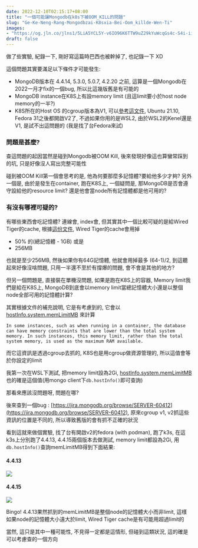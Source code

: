 ```yaml
---
date: 2022-12-10T02:15:17+08:00
title: "一個可能讓Mongodb在k8s下被OOM_KILL的問題"
slug: "Ge-Ke-Neng-Rang-Mongodbzai-K8sxia-Bei-Oom_killde-Wen-Ti"
images: 
- "https://og.jln.co/jlns1/5LiA5YCL5Y-v6IO96K6TTW9uZ29kYuWcqGs4c-S4i-iiq09PTV9LSUxM55qE5ZWP6aGM"
draft: false
---
```


做了些實驗, 紀錄一下, 剛好寫這篇時巴西也被幹掉了, 也記錄一下 XD

這個問題其實要滿足以下條件才可能發生:
- MongoDB版本在 4.4.14, 5.3.0, 5.0.7, 4.2.20 之前, 這算是一個Mongodb在2022一月才fix的一個bug, 所以比這幾版舊是有可能的
- MongoDB instance在K8S上有設memory limit (且這limit要小於host node memory的一半?)
- K8S所在的Host OS 的cgroup版本為V1, 可以[參考這文件](https://github.com/opencontainers/runc/blob/main/docs/cgroup-v2.md), Ubuntu 21.10, Fedora 31之後都開啟V2了, 不過如果你用的是WSL2, 由於WSL2的Kenel還是V1, 是試不出這問題的 (我是找了台Fedora來試)

### 問題是甚麼?

查這問題的起因當然是碰到Mongodb被OOM Kill, 後來發現好像這也算蠻常踩到的坑, 只是好像沒人寫出完整可能性

碰到被OOM Kill第一個會思考的是, 他為何要那麼多記憶體?要給他多少才夠? 另外一個是, 由於是發生在container, 跑在K8S上, 一個疑問是, 那MongoDB是否會遵守設給他的resource limit? 還是他會當node所有記憶體都是他可用的?

### 有沒有哪裡可疑的?

有哪些東西會吃記憶體? 連線會, index會, 但其實其中一個比較可疑的是給Wired Tiger的cache, 根據[這份文件](https://www.mongodb.com/docs/manual/core/wiredtiger/), Wired Tiger的cache會用掉

- 50% 的(總記憶體 - 1GB) 或是
- 256MB

也就是至少256MB, 然後如果你有64G記憶體, 他就會用掉最多 (64-1)/2, 到這聽起來好像沒啥問題, 只用一半還不至於有撐爆的問題, 會不會是其他的地方?

但另一個問題是, 直接裝在單機沒問題, 如果是跑在K8S上的容器, Memory limit我們是給在K8S上, MongoDB到底會以memory limit當總記憶體大小還是以整個node全部可用的記憶體計算?

其實根據文件的補充說明, 它是有考慮到的, 它會以[hostInfo.system.memLimitMB](https://www.mongodb.com/docs/manual/reference/command/hostInfo/#mongodb-data-hostInfo.system.memLimitMB) 來計算

`
In some instances, such as when running in a container, the database can have memory constraints that are lower than the total system memory. In such instances, this memory limit, rather than the total system memory, is used as the maximum RAM available.
`

而它這資訊是透過cgroup去抓的, K8S也是用cgroup做資源管理的, 所以這值會等於你設定的limit

我第一次在WSL下測試, 把memory limit設為2Gi, [hostInfo.system.memLimitMB](https://www.mongodb.com/docs/manual/reference/command/hostInfo/#mongodb-data-hostInfo.system.memLimitMB) 也的確是這個值(用mongo client下`db.hostInfo()`即可查詢)

那看來應該沒問題呀, 問題在哪?

後來查到一個bug : [https://jira.mongodb.org/browse/SERVER-60412](https://jira.mongodb.org/browse/SERVER-60412), 原來cgroup v1, v2抓這些資訊的位置是不同的, 所以導致舊版的會有抓不正確的狀況

看到這就來做個實驗, 找了台有開啟v2的fedora (with podman), 跑了k3s, 在這k3s上分別跑了4.4.13, 4.4.15兩個版本去做測試, memory limit都設為2Gi, 用`db.hostInfo()`查詢memLimitMB得到下面結果:

#### 4.4.13
![](/images/posts/mongo4.13.mem.png)

#### 4.4.15
![](/images/posts/mongo4.15.mem.png)

Bingo! 4.4.13果然抓到的memLimitMB是整個node的記憶體大小而非limit, 這樣如果node的記憶體大小遠大於limit, Wired Tiger cache是有可能用超過limit的

當然, 這只是其中一種可能性, 不見得一定都是這情形, 但碰到這類狀況, 這的確是可以考慮查的一個方向